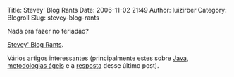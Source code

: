 Title: Stevey' Blog Rants
Date: 2006-11-02 21:49
Author: luizirber
Category: Blogroll
Slug: stevey-blog-rants

Nada pra fazer no feriadão?

[Stevey' Blog Rants][].

Vários artigos interessantes (principalmente estes sobre [Java][],
[metodologias ágeis][] e a [resposta][] desse último post).

  [Stevey' Blog Rants]: http://steve-yegge.blogspot.com/
  [Java]: http://steve-yegge.blogspot.com/2006/03/execution-in-kingdom-of-nouns.html
  [metodologias ágeis]: http://steve-yegge.blogspot.com/2006/09/good-agile-bad-agile_27.html
  [resposta]: http://steve-yegge.blogspot.com/2006/10/egomania-itself.html
